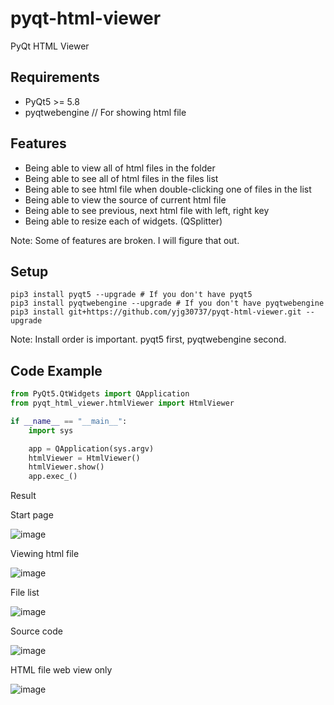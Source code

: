 # pyqt-html-viewer
PyQt HTML Viewer 

## Requirements
* PyQt5 >= 5.8
* pyqtwebengine // For showing html file

## Features
* Being able to view all of html files in the folder
* Being able to see all of html files in the files list
* Being able to see html file when double-clicking one of files in the list 
* Being able to view the source of current html file
* Being able to see previous, next html file with left, right key
* Being able to resize each of widgets. (QSplitter)

Note: Some of features are broken. I will figure that out.

## Setup
```
pip3 install pyqt5 --upgrade # If you don't have pyqt5
pip3 install pyqtwebengine --upgrade # If you don't have pyqtwebengine
pip3 install git+https://github.com/yjg30737/pyqt-html-viewer.git --upgrade
```
Note: Install order is important. pyqt5 first, pyqtwebengine second.

## Code Example
```python
from PyQt5.QtWidgets import QApplication
from pyqt_html_viewer.htmlViewer import HtmlViewer

if __name__ == "__main__":
    import sys

    app = QApplication(sys.argv)
    htmlViewer = HtmlViewer()
    htmlViewer.show()
    app.exec_()
```

Result

Start page

![image](https://user-images.githubusercontent.com/55078043/145768616-99853ea0-10ef-49fb-97ef-5a54e5fab79e.png)

Viewing html file

![image](https://user-images.githubusercontent.com/55078043/145768743-47d43a7f-8294-490c-9dd3-386376e086da.png)

File list

![image](https://user-images.githubusercontent.com/55078043/145768850-78661206-de06-497d-ac4f-ecd621b68b2a.png)

Source code

![image](https://user-images.githubusercontent.com/55078043/145768928-c2dbadb7-3498-4dfb-ade7-bcdd370ce2eb.png)

HTML file web view only

![image](https://user-images.githubusercontent.com/55078043/145769084-ed38eca6-1306-41e9-b594-571e11a2d4a1.png)


